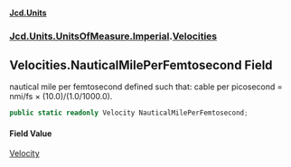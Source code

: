 #### [Jcd.Units](index 'index')
### [Jcd.Units.UnitsOfMeasure.Imperial](Jcd.Units.UnitsOfMeasure.Imperial 'Jcd.Units.UnitsOfMeasure.Imperial').[Velocities](Velocities 'Jcd.Units.UnitsOfMeasure.Imperial.Velocities')

## Velocities.NauticalMilePerFemtosecond Field

nautical mile per femtosecond defined such that: cable per picosecond = nmi/fs × (10.0)/(1.0/1000.0).

```csharp
public static readonly Velocity NauticalMilePerFemtosecond;
```

#### Field Value
[Velocity](Velocity 'Jcd.Units.UnitTypes.Velocity')